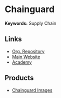 # Chainguard

**Keywords:** Supply Chain

## Links

- [Org. Repository](https://github.com/chainguard-images)
- [Main Website](https://chainguard.dev)
- [Academy](https://edu.chainguard.dev)

## Products

- [Chainguard Images](https://chainguard.dev/chainguard-images)
